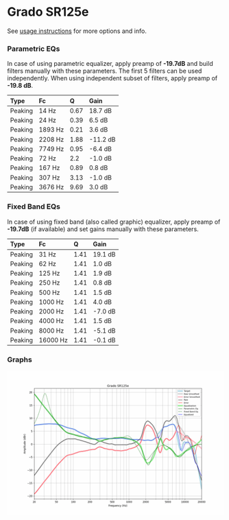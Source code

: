 # Grado SR125e
See [usage instructions](https://github.com/jaakkopasanen/AutoEq#usage) for more options and info.

### Parametric EQs
In case of using parametric equalizer, apply preamp of **-19.7dB** and build filters manually
with these parameters. The first 5 filters can be used independently.
When using independent subset of filters, apply preamp of **-19.8 dB**.

| Type    | Fc      |    Q | Gain     |
|:--------|:--------|:-----|:---------|
| Peaking | 14 Hz   | 0.67 | 18.7 dB  |
| Peaking | 24 Hz   | 0.39 | 6.5 dB   |
| Peaking | 1893 Hz | 0.21 | 3.6 dB   |
| Peaking | 2208 Hz | 1.88 | -11.2 dB |
| Peaking | 7749 Hz | 0.95 | -6.4 dB  |
| Peaking | 72 Hz   | 2.2  | -1.0 dB  |
| Peaking | 167 Hz  | 0.89 | 0.8 dB   |
| Peaking | 307 Hz  | 3.13 | -1.0 dB  |
| Peaking | 3676 Hz | 9.69 | 3.0 dB   |

### Fixed Band EQs
In case of using fixed band (also called graphic) equalizer, apply preamp of **-19.7dB**
(if available) and set gains manually with these parameters.

| Type    | Fc       |    Q | Gain    |
|:--------|:---------|:-----|:--------|
| Peaking | 31 Hz    | 1.41 | 19.1 dB |
| Peaking | 62 Hz    | 1.41 | 1.0 dB  |
| Peaking | 125 Hz   | 1.41 | 1.9 dB  |
| Peaking | 250 Hz   | 1.41 | 0.8 dB  |
| Peaking | 500 Hz   | 1.41 | 1.5 dB  |
| Peaking | 1000 Hz  | 1.41 | 4.0 dB  |
| Peaking | 2000 Hz  | 1.41 | -7.0 dB |
| Peaking | 4000 Hz  | 1.41 | 1.5 dB  |
| Peaking | 8000 Hz  | 1.41 | -5.1 dB |
| Peaking | 16000 Hz | 1.41 | -0.1 dB |

### Graphs
![](./Grado%20SR125e.png)
